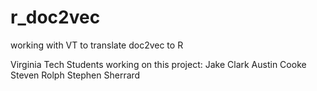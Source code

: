 # r_doc2vec
working with VT to translate doc2vec to R

Virginia Tech Students working on this project:
Jake Clark
Austin Cooke
Steven Rolph
Stephen Sherrard